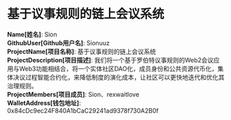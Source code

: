 # 基于议事规则的链上会议系统

**Name[姓名]**: Sion  
**GithubUser[Github用户名]**: Sionuuz  
**ProjectName[项目名称]**: 基于议事规则的链上会议系统  
**ProjectDescription[项目描述]**: 我们将一个基于罗伯特议事规则的Web2会议应用与Web3功能相结合，将一个实体社区DAO化，成员身份和公共资源代币化，集体决议过程智能合约化，来降低制度的演化成本，让社区可以更快地迭代和优化其治理规则。  
**ProjectMembers[项目成员]**: Sion、rexwaitlove  
**WalletAddress[钱包地址]**: 0x84cDc9ec24F840A1bCaC29241ad9378f730A2B0f
